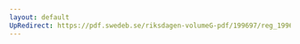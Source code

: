 ```yaml
---
layout: default
UpRedirect: https://pdf.swedeb.se/riksdagen-volumeG-pdf/199697/reg_199697/reg_199697_0024.pdf
---
```

